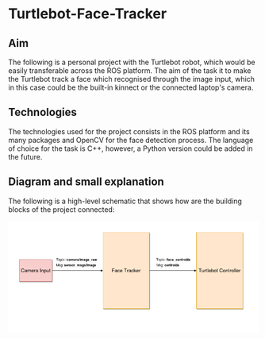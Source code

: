 # **Turtlebot-Face-Tracker**

## **Aim**

The following is a personal project with the Turtlebot robot, which would be easily transferable across the ROS platform. The aim of the task it to make the Turtlebot track a face which recognised through the image input, which in this case could be the built-in kinnect or the connected laptop's camera.

## **Technologies**

The technologies used for the project consists in the ROS platform and its many packages and OpenCV for the face detection process. The language of choice for the task is C++, however, a Python version could be added in the future.

## **Diagram and small explanation**

The following is a high-level schematic that shows how are the building blocks of the project connected:

![alt](https://github.com/itaouil/Turtlebot-Face-Tracker/blob/master/blocks.png)
